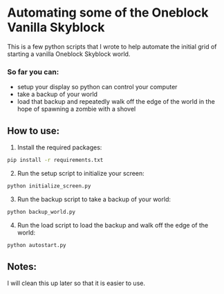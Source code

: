 # Automating some of the Oneblock Vanilla Skyblock

This is a few python scripts that I wrote to help automate the initial grid of starting a vanilla Oneblock Skyblock world.

### So far you can:

- setup your display so python can control your computer
- take a backup of your world
- load that backup and repeatedly walk off the edge of the world in the hope of spawning a zombie with a shovel

## How to use:

1. Install the required packages:

```bash
pip install -r requirements.txt
```

2. Run the setup script to initialize your screen:

```bash
python initialize_screen.py
```

3. Run the backup script to take a backup of your world:

```bash
python backup_world.py
```

4. Run the load script to load the backup and walk off the edge of the world:

```bash
python autostart.py
```

## Notes:

I will clean this up later so that it is easier to use.
